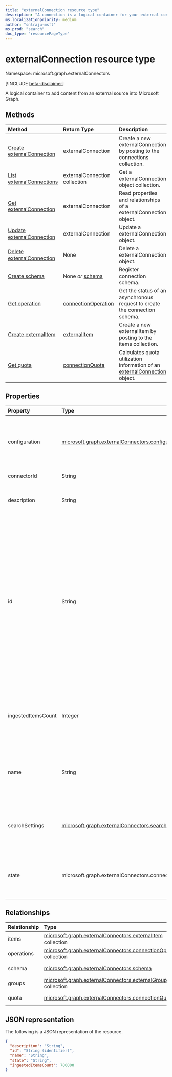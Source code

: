 ```yaml
---
title: "externalConnection resource type"
description: "A connection is a logical container for your external content in Microsoft Graph"
ms.localizationpriority: medium
author: "snlraju-msft"
ms.prod: "search"
doc_type: "resourcePageType"
---
```


# externalConnection resource type

Namespace: microsoft.graph.externalConnectors

[!INCLUDE [beta-disclaimer](../../includes/beta-disclaimer.md)]

A logical container to add content from an external source into Microsoft Graph.

## Methods

| Method                                                           | Return Type                                   | Description |
|:-----------------------------------------------------------------|:----------------------------------------------|:--|
| [Create externalConnection](../api/externalconnectors-external-post-connections.md) | externalConnection                            | Create a new externalConnection by posting to the connections collection. |
| [List externalConnections](../api/externalconnectors-externalconnection-list.md)    | externalConnection collection                 | Get a externalConnection object collection. |
| [Get externalConnection](../api/externalconnectors-externalconnection-get.md)       | externalConnection                            | Read properties and relationships of a externalConnection object. |
| [Update externalConnection](../api/externalconnectors-externalconnection-update.md) | externalConnection                            | Update a externalConnection object. |
| [Delete externalConnection](../api/externalconnectors-externalconnection-delete.md) | None                                          | Delete a externalConnection object. |
| [Create schema](../api/externalconnectors-externalconnection-post-schema.md)        | None *or* [schema](externalconnectors-schema.md)                 | Register connection schema. |
| [Get operation](../api/externalconnectors-connectionoperation-get.md)               | [connectionOperation](externalconnectors-connectionoperation.md) | Get the status of an asynchronous request to create the connection schema. |
| [Create externalItem](../api/externalconnectors-externalconnection-put-items.md)    | [externalItem](externalconnectors-externalitem.md)               | Create a new externalItem by posting to the items collection. |
|[Get quota](../api/externalconnectors-connectionQuota-get.md)|[connectionQuota](../resources/externalconnectors-connectionQuota.md)|Calculates quota utilization information of an [externalConnection](../resources/externalconnectors-externalconnection.md) object.|

## Properties

| Property      | Type                              | Description |
|:--------------|:----------------------------------|:------------|
| configuration | [microsoft.graph.externalConnectors.configuration](externalconnectors-configuration.md) | Specifies additional application IDs that are allowed to manage the connection and to index content in the connection. Optional. |
| connectorId   |String                             | The Teams App ID. Optional.|
| description   | String                            | Description of the connection displayed in the Microsoft 365 admin center. Optional. |
| id            | String                            | Developer-provided unique ID of the connection within the Azure Active Directory tenant. Must be between 3 and 32 characters in length. Must only contain alphanumeric characters. Cannot begin with `Microsoft` or be one of the following values: `None`, `Directory`, `Exchange`, `ExchangeArchive`, `LinkedIn`, `Mailbox`, `OneDriveBusiness`, `SharePoint`, `Teams`, `Yammer`, `Connectors`, `TaskFabric`, `PowerBI`, `Assistant`, `TopicEngine`, `MSFT_All_Connectors`. Required. |
| ingestedItemsCount           | Integer                            |  The number of items ingested in connection. This value is refreshed every 15 mins. If the connection state is `draft`, then ingestedItemsCount will be `null`. |
| name          | String                            | The display name of the connection to be displayed in the Microsoft 365 admin center. Maximum length of 128 characters. Required. |
| searchSettings|[microsoft.graph.externalConnectors.searchSettings](../resources/externalconnectors-searchsettings.md)|The settings configuring the search experience for content in this connection, such as the display templates for search results.|
| state         | microsoft.graph.externalConnectors.connectionState                   | Indicates the current state of the connection. Possible values are `draft`, `ready`, `obsolete`, and `limitExceeded`. Required. |

## Relationships

| Relationship | Type                                                     | Description |
|:-------------|:---------------------------------------------------------|:---|
| items        | [microsoft.graph.externalConnectors.externalItem](externalconnectors-externalitem.md) collection               | Read-only. Nullable. |
| operations   | [microsoft.graph.externalConnectors.connectionOperation](externalconnectors-connectionoperation.md) collection | Read-only. Nullable. |
| schema       | [microsoft.graph.externalConnectors.schema](externalconnectors-schema.md)                                      | Read-only. Nullable. |
| groups       | [microsoft.graph.externalConnectors.externalGroup](externalconnectors-externalgroup.md) collection             | Read-only. Nullable. |
| quota        | [microsoft.graph.externalConnectors.connectionQuota](externalconnectors-connectionQuota.md)             | Read-only. Nullable. |

## JSON representation

The following is a JSON representation of the resource.

<!-- {
  "blockType": "resource",
  "optionalProperties": [

  ],
  "@odata.type": "microsoft.graph.externalConnectors.externalConnection",
  "keyProperty": "id"
}-->

```json
{
  "description": "String",
  "id": "String (identifier)",
  "name": "String",
  "state": "String",
  "ingestedItemsCount": 700000
}
```

<!-- uuid: 16cd6b66-4b1a-43a1-adaf-3a886856ed98
2019-02-04 14:57:30 UTC -->
<!-- {
  "type": "#page.annotation",
  "description": "connection resource",
  "keywords": "",
  "section": "documentation",
  "tocPath": ""
}-->
